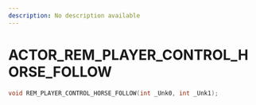 ```yaml
---
description: No description available 
---
```


# ACTOR\_REM_PLAYER_CONTROL_HORSE_FOLLOW

```cpp
void REM_PLAYER_CONTROL_HORSE_FOLLOW(int _Unk0, int _Unk1);
```